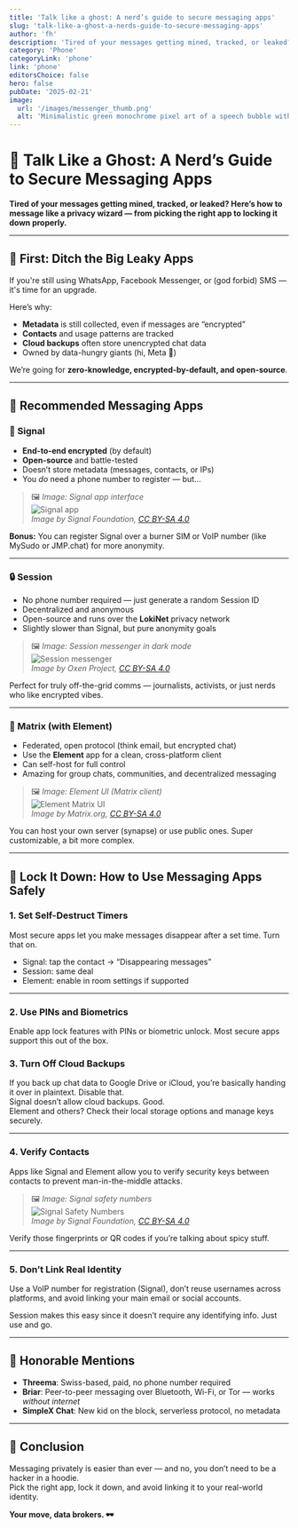 ```yaml
---
title: 'Talk like a ghost: A nerd’s guide to secure messaging apps'
slug: 'talk-like-a-ghost-a-nerds-guide-to-secure-messaging-apps'
author: 'fh'
description: 'Tired of your messages getting mined, tracked, or leaked? Here’s how to message like a privacy wizard — from picking the right app to locking it down properly.'
category: 'Phone'
categoryLink: 'phone'
link: 'phone'
editorsChoice: false
hero: false
pubDate: '2025-02-21'
image:
  url: '/images/messenger_thumb.png'
  alt: 'Minimalistic green monochrome pixel art of a speech bubble with a shield icon inside, retro terminal style, 8-bit aesthetic, tech privacy theme, wide composition.'
---
```


# 🔐 Talk Like a Ghost: A Nerd’s Guide to Secure Messaging Apps

**Tired of your messages getting mined, tracked, or leaked? Here’s how to message like a privacy wizard — from picking the right app to locking it down properly.**

---

## 📱 First: Ditch the Big Leaky Apps

If you're still using WhatsApp, Facebook Messenger, or (god forbid) SMS — it's time for an upgrade.

Here’s why:

- **Metadata** is still collected, even if messages are “encrypted”
- **Contacts** and usage patterns are tracked
- **Cloud backups** often store unencrypted chat data
- Owned by data-hungry giants (hi, Meta 👋)

We’re going for **zero-knowledge, encrypted-by-default, and open-source**.

---

## 🥇 Recommended Messaging Apps

### 🧊 Signal

- **End-to-end encrypted** (by default)
- **Open-source** and battle-tested
- Doesn’t store metadata (messages, contacts, or IPs)
- You _do_ need a phone number to register — but...

> 🖼️ _Image: Signal app interface_  
> ![Signal app](https://upload.wikimedia.org/wikipedia/commons/thumb/8/8d/Signal_App_screenshot.png/800px-Signal_App_screenshot.png)  
> _Image by Signal Foundation, [CC BY-SA 4.0](https://creativecommons.org/licenses/by-sa/4.0/)_

**Bonus:** You can register Signal over a burner SIM or VoIP number (like MySudo or JMP.chat) for more anonymity.

---

### 🔒 Session

- No phone number required — just generate a random Session ID
- Decentralized and anonymous
- Open-source and runs over the **LokiNet** privacy network
- Slightly slower than Signal, but pure anonymity goals

> 🖼️ _Image: Session messenger in dark mode_  
> ![Session messenger](https://upload.wikimedia.org/wikipedia/commons/thumb/f/fc/Session_encrypted_messenger.png/800px-Session_encrypted_messenger.png)  
> _Image by Oxen Project, [CC BY-SA 4.0](https://creativecommons.org/licenses/by-sa/4.0/)_

Perfect for truly off-the-grid comms — journalists, activists, or just nerds who like encrypted vibes.

---

### 🐧 Matrix (with Element)

- Federated, open protocol (think email, but encrypted chat)
- Use the **Element** app for a clean, cross-platform client
- Can self-host for full control
- Amazing for group chats, communities, and decentralized messaging

> 🖼️ _Image: Element UI (Matrix client)_  
> ![Element Matrix UI](https://upload.wikimedia.org/wikipedia/commons/thumb/f/f4/Element_Screenshot_2021.png/800px-Element_Screenshot_2021.png)  
> _Image by Matrix.org, [CC BY-SA 4.0](https://creativecommons.org/licenses/by-sa/4.0/)_

You can host your own server (synapse) or use public ones. Super customizable, a bit more complex.

---

## 🔧 Lock It Down: How to Use Messaging Apps Safely

### 1. **Set Self-Destruct Timers**

Most secure apps let you make messages disappear after a set time. Turn that on.

- Signal: tap the contact → “Disappearing messages”
- Session: same deal
- Element: enable in room settings if supported

---

### 2. **Use PINs and Biometrics**

Enable app lock features with PINs or biometric unlock. Most secure apps support this out of the box.

### 3. **Turn Off Cloud Backups**

If you back up chat data to Google Drive or iCloud, you’re basically handing it over in plaintext. Disable that.  
Signal doesn’t allow cloud backups. Good.  
Element and others? Check their local storage options and manage keys securely.

---

### 4. **Verify Contacts**

Apps like Signal and Element allow you to verify security keys between contacts to prevent man-in-the-middle attacks.

> 🖼️ _Image: Signal safety numbers_  
> ![Signal Safety Numbers](https://upload.wikimedia.org/wikipedia/commons/thumb/3/3d/Signal_safety_numbers_verified.png/800px-Signal_safety_numbers_verified.png)  
> _Image by Signal Foundation, [CC BY-SA 4.0](https://creativecommons.org/licenses/by-sa/4.0/)_

Verify those fingerprints or QR codes if you’re talking about spicy stuff.

---

### 5. **Don’t Link Real Identity**

Use a VoIP number for registration (Signal), don’t reuse usernames across platforms, and avoid linking your main email or social accounts.

Session makes this easy since it doesn’t require any identifying info. Just use and go.

---

## 🤖 Honorable Mentions

- **Threema**: Swiss-based, paid, no phone number required
- **Briar**: Peer-to-peer messaging over Bluetooth, Wi-Fi, or Tor — works _without internet_
- **SimpleX Chat**: New kid on the block, serverless protocol, no metadata

---

## 🎉 Conclusion

Messaging privately is easier than ever — and no, you don’t need to be a hacker in a hoodie.  
Pick the right app, lock it down, and avoid linking it to your real-world identity.

**Your move, data brokers. 🕶️**
